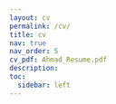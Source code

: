 ```yaml
---
layout: cv
permalink: /cv/
title: cv
nav: true
nav_order: 5
cv_pdf: Ahmad_Resume.pdf
description:
toc:
  sidebar: left
---
```

